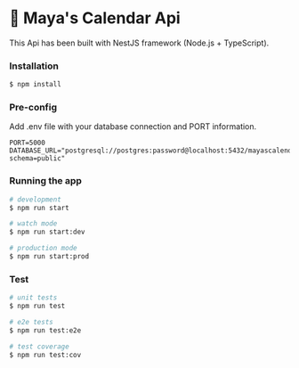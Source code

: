 # :calendar: Maya's Calendar Api

This Api has been built with NestJS framework (Node.js + TypeScript).

### Installation

```bash
$ npm install
```

### Pre-config

Add .env file with your database connection and PORT information.

```
PORT=5000
DATABASE_URL="postgresql://postgres:password@localhost:5432/mayascalendar?schema=public"
```

### Running the app

```bash
# development
$ npm run start

# watch mode
$ npm run start:dev

# production mode
$ npm run start:prod
```

### Test

```bash
# unit tests
$ npm run test

# e2e tests
$ npm run test:e2e

# test coverage
$ npm run test:cov
```
